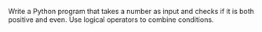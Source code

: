 Write a Python program that takes a number as input and checks if it is both positive and even. Use logical operators to combine conditions.
